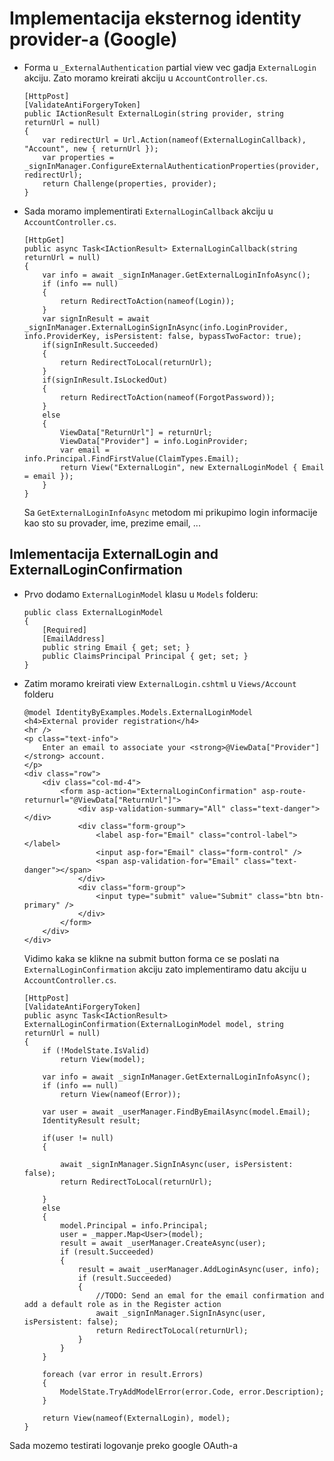 # Implementacija eksternog identity provider-a (Google)

* Forma u ```_ExternalAuthentication``` partial view vec gadja ```ExternalLogin``` akciju. Zato moramo kreirati akciju u ```AccountController.cs```. 
  ```
  [HttpPost]
  [ValidateAntiForgeryToken]
  public IActionResult ExternalLogin(string provider, string returnUrl = null)
  {
      var redirectUrl = Url.Action(nameof(ExternalLoginCallback), "Account", new { returnUrl });
      var properties = _signInManager.ConfigureExternalAuthenticationProperties(provider, redirectUrl);
      return Challenge(properties, provider);
  }
  ```
* Sada moramo  implementirati ```ExternalLoginCallback``` akciju u ```AccountController.cs```.
  ```
  [HttpGet]
  public async Task<IActionResult> ExternalLoginCallback(string returnUrl = null)
  {
      var info = await _signInManager.GetExternalLoginInfoAsync();
      if (info == null)
      {
          return RedirectToAction(nameof(Login));
      }
      var signInResult = await _signInManager.ExternalLoginSignInAsync(info.LoginProvider, info.ProviderKey, isPersistent: false, bypassTwoFactor: true);
      if(signInResult.Succeeded)
      {
          return RedirectToLocal(returnUrl);
      }
      if(signInResult.IsLockedOut)
      {
          return RedirectToAction(nameof(ForgotPassword));
      }
      else
      {
          ViewData["ReturnUrl"] = returnUrl;
          ViewData["Provider"] = info.LoginProvider;
          var email = info.Principal.FindFirstValue(ClaimTypes.Email);
          return View("ExternalLogin", new ExternalLoginModel { Email = email });
      }
  }
  ```
  Sa ```GetExternalLoginInfoAsync``` metodom mi prikupimo login informacije kao sto su provader, ime, prezime email, ...
  
## Imlementacija ExternalLogin and ExternalLoginConfirmation
* Prvo dodamo ```ExternalLoginModel``` klasu u ```Models``` folderu:
  ```
  public class ExternalLoginModel
  {
      [Required]
      [EmailAddress]
      public string Email { get; set; }
      public ClaimsPrincipal Principal { get; set; }
  }
  ```
* Zatim moramo kreirati view ```ExternalLogin.cshtml``` u ```Views/Account``` folderu
  ```
  @model IdentityByExamples.Models.ExternalLoginModel
  <h4>External provider registration</h4>
  <hr />
  <p class="text-info">
      Enter an email to associate your <strong>@ViewData["Provider"]</strong> account.
  </p>
  <div class="row">
      <div class="col-md-4">
          <form asp-action="ExternalLoginConfirmation" asp-route-returnurl="@ViewData["ReturnUrl"]">
              <div asp-validation-summary="All" class="text-danger"></div>
              <div class="form-group">
                  <label asp-for="Email" class="control-label"></label>
                  <input asp-for="Email" class="form-control" />
                  <span asp-validation-for="Email" class="text-danger"></span>
              </div>
              <div class="form-group">
                  <input type="submit" value="Submit" class="btn btn-primary" />
              </div>
          </form>
      </div>
  </div>
  ```
  Vidimo kaka se klikne na submit button forma ce se poslati na ```ExternalLoginConfirmation``` akciju zato implementiramo datu akciju u ```AccountController.cs```.
  
  ```
  [HttpPost]
  [ValidateAntiForgeryToken]
  public async Task<IActionResult> ExternalLoginConfirmation(ExternalLoginModel model, string returnUrl = null)
  {
      if (!ModelState.IsValid)
          return View(model);

      var info = await _signInManager.GetExternalLoginInfoAsync();
      if (info == null)
          return View(nameof(Error));

      var user = await _userManager.FindByEmailAsync(model.Email);
      IdentityResult result;

      if(user != null)
      {

          await _signInManager.SignInAsync(user, isPersistent: false);
          return RedirectToLocal(returnUrl);

      }
      else
      {
          model.Principal = info.Principal;
          user = _mapper.Map<User>(model);
          result = await _userManager.CreateAsync(user);
          if (result.Succeeded)
          {
              result = await _userManager.AddLoginAsync(user, info);
              if (result.Succeeded)
              {
                  //TODO: Send an emal for the email confirmation and add a default role as in the Register action
                  await _signInManager.SignInAsync(user, isPersistent: false);
                  return RedirectToLocal(returnUrl);
              }
          }
      }

      foreach (var error in result.Errors)
      {
          ModelState.TryAddModelError(error.Code, error.Description);
      }

      return View(nameof(ExternalLogin), model);
  }
  ```
  
Sada mozemo testirati logovanje preko google OAuth-a
